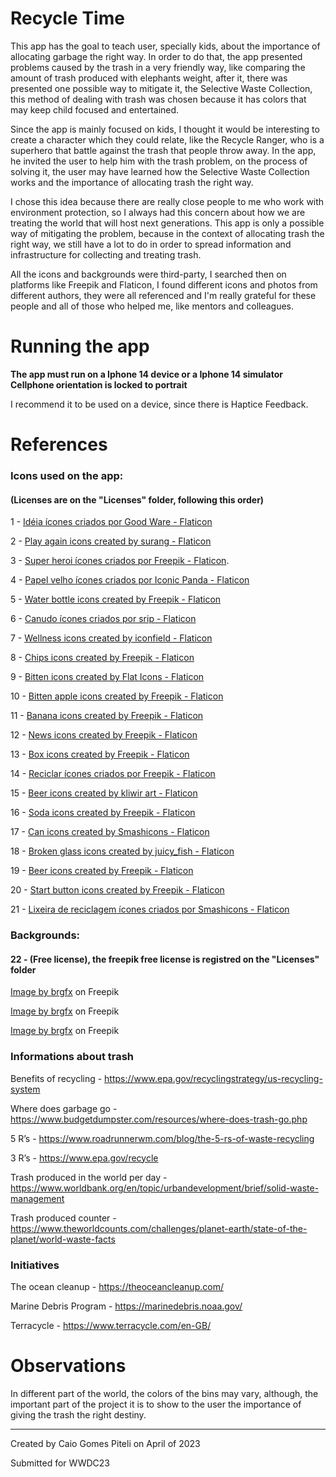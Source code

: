 # Recycle Time

This app has the goal to teach user, specially kids, about the importance of allocating garbage the right way. In order to do that, the app presented problems caused by the trash in a very friendly way, like comparing the amount of trash produced with elephants weight, after it, there was presented one possible way to mitigate it, the Selective Waste Collection, this method of dealing with trash was chosen because it has colors that may keep child focused and entertained. 

Since the app is mainly focused on kids, I thought it would be interesting to create a character which they could relate, like the Recycle Ranger, who is a superhero that battle against the trash that people throw away. In the app, he invited the user to help him with the trash problem, on the process of solving it, the user may have learned how the Selective Waste Collection works and the importance of allocating trash the right way.

I chose this idea because there are really close people to me who work with environment protection, so I always had this concern about how we are treating the world that will host next generations. This app is only a possible way of mitigating the problem, because in the context of allocating trash the right way, we still have a lot to do in order to spread information and infrastructure for collecting and treating trash.

All the icons and backgrounds were third-party, I searched then on platforms like Freepik and Flaticon, I found different icons and photos from different authors, they were all referenced and I'm really grateful for these people and all of those who helped me, like mentors and colleagues.

# Running the app
**The app must run on a Iphone 14 device or a Iphone 14 simulator**
**Cellphone orientation is locked to portrait**

I recommend it to be used on a device, since there is Haptice Feedback.
    
# References
### Icons used on the app:
#### (Licenses are on the "Licenses" folder, following this order)

1 - <a href="https://www.flaticon.com/br/icone-gratis/lampada_702797?term=idéia&page=1&position=11&origin=tag&related_id=702797" title="idéia ícones">Idéia ícones criados por Good Ware - Flaticon</a>

2 - <a href="https://www.flaticon.com/free-icon/replay_5068521?term=play+again&page=1&position=25&origin=tag&related_id=5068521" title="play again icons">Play again icons created by surang - Flaticon</a>

3 - <a href="https://www.flaticon.com/br/packs/superhero-6" title="super heroi ícones">Super heroi ícones criados por Freepik - Flaticon</a>.

4 - <a href="https://www.flaticon.com/br/icone-gratis/papel-velho_7083511?term=papel+velho&page=1&position=6&origin=tag&related_id=7083511" title="papel velho ícones">Papel velho ícones criados por Iconic Panda - Flaticon</a>

5 - <a href="https://www.flaticon.com/free-icon/water-bottle_4507469?term=water+bottle&related_id=4507469" title="water bottle icons">Water bottle icons created by Freepik - Flaticon</a>

6 - <a href="https://www.flaticon.com/br/icone-gratis/tubo_3506865?term=canudo&page=1&position=4&origin=tag&related_id=3506865" title="canudo ícones">Canudo ícones criados por srip - Flaticon</a>

7 - <a href="https://www.flaticon.com/free-icon/perfume-bottle_10273431?term=perfume&page=1&position=71&origin=search&related_id=10273431" title="wellness icons">Wellness icons created by iconfield - Flaticon</a>

8 - <a href="https://www.flaticon.com/free-icon/products_384998?term=chips&page=1&position=4&origin=tag&related_id=384998" title="chips icons">Chips icons created by Freepik - Flaticon</a>

9 - <a href="https://www.flaticon.com/free-icon/chicken-leg_3098283?term=chicken+leg+bitten&page=1&position=3&origin=search&related_id=3098283" title="bitten icons">Bitten icons created by Flat Icons - Flaticon</a>

10 - <a href="https://www.flaticon.com/free-icon/apple_3320396?term=bitten+apple&page=1&position=2&origin=tag&related_id=3320396" title="bitten apple icons">Bitten apple icons created by Freepik - Flaticon</a>

11 - <a href="https://www.flaticon.com/br/icone-gratis/banana_6722940?term=banana+comida&page=1&position=96&origin=search&related_id=6722940" title="banana icons">Banana icons created by Freepik - Flaticon</a>

12 - <a href="https://www.flaticon.com/free-icon/newspaper_1074055?term=news&related_id=1074055" title="news icons">News icons created by Freepik - Flaticon</a>

13 - <a href="https://www.flaticon.com/free-icon/open-box_869027?term=box&page=1&position=13&origin=tag&related_id=869027" title="box icons">Box icons created by Freepik - Flaticon</a>

14 - <a href="https://br.freepik.com/icones-gratis/reciclar-simbolo-triangular-de-rotacao-tres-setas_793419.htm#page=3&query=Setas%20triangulares%20assinar%20para%20reciclagem&position=46&from_view=author" title="reciclar ícones">Reciclar ícones criados por Freepik - Flaticon</a>

15 - <a href="https://www.flaticon.com/free-icon/beer-can_3518077?term=beer&page=1&position=23&origin=tag&related_id=3518077" title="beer icons">Beer icons created by kliwir art - Flaticon</a>

16 - <a href="https://www.flaticon.com/free-icon/can_735842?term=soda&page=1&position=3&origin=tag&related_id=735842" title="soda icons">Soda icons created by Freepik - Flaticon</a>

17 - <a href="https://www.flaticon.com/free-icon/can_3005162?term=can&page=1&position=41&origin=tag&related_id=3005162" title="can icons">Can icons created by Smashicons - Flaticon</a>

18 - <a href="https://www.flaticon.com/free-icon/broken-glass_7952040?term=broken+glass&page=1&position=53&origin=tag&related_id=7952040" title="broken glass icons">Broken glass icons created by juicy_fish - Flaticon</a>

19 - <a href="https://www.flaticon.com/free-icon/beer_3713125?term=beer&related_id=3713125" title="beer icons">Beer icons created by Freepik - Flaticon</a>

20 - <a href="https://www.flaticon.com/free-icon/start-button_5261298?term=start+button&page=1&position=31&origin=tag&related_id=5261298" title="start button icons">Start button icons created by Freepik - Flaticon</a>

21 - <a href="https://www.flaticon.com/br/icone-gratis/lixeira_2367676?term=lixeira+de+reciclagem&page=1&position=60&origin=tag&related_id=2367676" title="lixeira de reciclagem ícones">Lixeira de reciclagem ícones criados por Smashicons - Flaticon</a>

### Backgrounds:
#### 22 - (Free license), the freepik free license is registred on the "Licenses" folder

<a href="https://www.freepik.com/free-vector/water-pollution-with-plastic-bags-river_5874554.htm#query=trash%20background&position=13&from_view=search&track=ais">Image by brgfx</a> on Freepik

<a href="https://www.freepik.com/free-vector/water-pollution-with-plastic-bags-river_5768045.htm#query=trash%20background&position=20&from_view=search&track=ais">Image by brgfx</a> on Freepik

<a href="https://www.freepik.com/free-vector/rubbish-park-scene_5366359.htm#query=trash%20background%20for%20games&position=5&from_view=search&track=ais">Image by brgfx</a> on Freepik

### Informations about trash

Benefits of recycling - https://www.epa.gov/recyclingstrategy/us-recycling-system

Where does garbage go - https://www.budgetdumpster.com/resources/where-does-trash-go.php

5 R’s - https://www.roadrunnerwm.com/blog/the-5-rs-of-waste-recycling

3 R’s - https://www.epa.gov/recycle

Trash produced in the world per day - https://www.worldbank.org/en/topic/urbandevelopment/brief/solid-waste-management

Trash produced counter - https://www.theworldcounts.com/challenges/planet-earth/state-of-the-planet/world-waste-facts

### Initiatives

The ocean cleanup - https://theoceancleanup.com/

Marine Debris Program - https://marinedebris.noaa.gov/

Terracycle - https://www.terracycle.com/en-GB/

# Observations
In different part of the world, the colors of the bins may vary, although, the important part of the project it is to show to the user the importance of giving the trash the right destiny.

___

Created by Caio Gomes Piteli on April of 2023

Submitted for WWDC23

